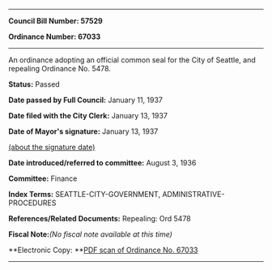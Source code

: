 

********

**Council Bill Number: 57529**
   
**Ordinance Number: 67033**
********

 An ordinance adopting an official common seal for the City of Seattle, and repealing Ordinance No. 5478.

**Status:** Passed
   
**Date passed by Full Council:** January 11, 1937
   
**Date filed with the City Clerk:** January 13, 1937
   
**Date of Mayor's signature:** January 13, 1937
   
[(about the signature date)](/~public/approvaldate.htm)
   
   
   
**Date introduced/referred to committee:** August 3, 1936
   
**Committee:** Finance
   
   
**Index Terms:** SEATTLE-CITY-GOVERNMENT, ADMINISTRATIVE-PROCEDURES

**References/Related Documents:** Repealing: Ord 5478

**Fiscal Note:**_(No fiscal note available at this time)_

**Electronic Copy: **[PDF scan of Ordinance No. 67033](/~archives/Ordinances/Ord_67033.pdf)

********

